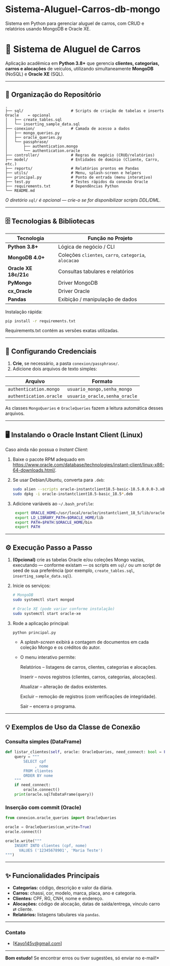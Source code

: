# Sistema-Aluguel-Carros-db-mongo
Sistema em Python para gerenciar aluguel de carros, com CRUD e relatórios usando MongoDB e Oracle XE.

# 🚗 Sistema de Aluguel de Carros

Aplicação acadêmica em **Python 3.8+** que gerencia **clientes, categorias, carros e alocações** de veículos, utilizando simultaneamente **MongoDB** (NoSQL) e **Oracle XE** (SQL).

---

## 📁 Organização do Repositório

```
.
├── sql/                     # Scripts de criação de tabelas e inserts Oracle    ← opcional
│   ├── create_tables.sql
│   └── inserting_sample_data.sql
├── conexion/                # Camada de acesso a dados
│   ├── mongo_queries.py
│   ├── oracle_queries.py
│   └── passphrase/
│       ├── authentication.mongo
│       └── authentication.oracle
├── controller/              # Regras de negócio (CRUD/relatórios)
├── model/                   # Entidades de domínio (Cliente, Carro, etc.)
├── reports/                 # Relatórios prontos em Pandas
├── utils/                   # Menu, splash-screen e helpers
├── principal.py             # Ponto de entrada (menu interativo)
├── test.py                  # Testes rápidos da conexão Oracle
├── requirements.txt         # Dependências Python
└── README.md
```

*O diretório `sql/` é opcional — crie-o se for disponibilizar scripts DDL/DML.*

---

## 🗄️ Tecnologias & Bibliotecas

| Tecnologia          | Função no Projeto                      |
|---------------------|----------------------------------------|
| **Python 3.8+**     | Lógica de negócio / CLI                |
| **MongoDB 4.0+**    | Coleções `clientes`, `carro`, `categoria`, `alocacao` |
| **Oracle XE 18c/21c** | Consultas tabulares e relatórios      |
| **PyMongo**         | Driver MongoDB                         |
| **cx_Oracle**       | Driver Oracle                          |
| **Pandas**          | Exibição / manipulação de dados        |

Instalação rápida:

```bash
pip install -r requirements.txt
```
Requirements.txt contém as versões exatas utilizadas. 

---

## 🔑 Configurando Credenciais

1. **Crie**, se necessário, a pasta `conexion/passphrase/`.  
2. Adicione dois arquivos de texto simples:

| Arquivo                     | Formato                                            |
|-----------------------------|----------------------------------------------------|
| `authentication.mongo`      | `usuario_mongo,senha_mongo`                        |
| `authentication.oracle`     | `usuario_oracle,senha_oracle`                      |

As classes `MongoQueries` e `OracleQueries` fazem a leitura automática desses arquivos.

---

## 🖥️ Instalando o Oracle Instant Client (Linux)

Caso ainda não possua o *Instant Client*:

1. Baixe o pacote RPM adequado em <https://www.oracle.com/database/technologies/instant-client/linux-x86-64-downloads.html/>.  
2. Se usar Debian/Ubuntu, converta para `.deb`:

   ```bash
   sudo alien --scripts oracle-instantclient18.5-basic-18.5.0.0.0-3.x86_64.rpm
   sudo dpkg -i oracle-instantclient18.5-basic_18.5*.deb
   ```

3. Adicione variáveis ao `~/.bash_profile`:

   ```bash
    export ORACLE_HOME=/usr/local/oracle/instantclient_18_5/lib/oracle/18.5/client64
    export LD_LIBRARY_PATH=$ORACLE_HOME/lib
    export PATH=$PATH:$ORACLE_HOME/bin
    export PATH
   ```

---

## ⚙️ Execução Passo a Passo

1. **(Opcional)** crie as tabelas Oracle e/ou coleções Mongo vazias, executando — conforme existam — os scripts em `sql/` ou um script de seed de sua preferência (por exemplo, `create_tables.sql`, `inserting_sample_data.sql`).  
2. Inicie os serviços:

   ```bash
   # MongoDB
   sudo systemctl start mongod

   # Oracle XE (pode variar conforme instalação)
   sudo systemctl start oracle-xe
   ```

3. Rode a aplicação principal:

   ```bash
   python principal.py
   ```

   - A *splash-screen* exibirá a contagem de documentos em cada coleção Mongo e os créditos do autor.
     
   - O menu interativo permite:
  
      Relatórios – listagens de carros, clientes, categorias e alocações.

      Inserir – novos registros (clientes, carros, categorias, alocações).

      Atualizar – alteração de dados existentes.

      Excluir – remoção de registros (com verificações de integridade).

      Sair – encerra o programa.

---

## 💡 Exemplos de Uso da Classe de Conexão

### Consulta simples (DataFrame)

```python
def listar_clientes(self, oracle: OracleQueries, need_connect: bool = False):
    query = """
        SELECT cpf
             , nome 
        FROM clientes
        ORDER BY nome
    """
    if need_connect:
        oracle.connect()
    print(oracle.sqlToDataFrame(query))
```

### Inserção com commit (Oracle)

```python
from conexion.oracle_queries import OracleQueries

oracle = OracleQueries(can_write=True)
oracle.connect()

oracle.write("""
    INSERT INTO clientes (cpf, nome)
      VALUES ('12345678901', 'Maria Teste')
""")
```

---

## ✨ Funcionalidades Principais

- **Categorias:** código, descrição e valor da diária.  
- **Carros:** chassi, cor, modelo, marca, placa, ano e categoria.  
- **Clientes:** CPF, RG, CNH, nome e endereço.  
- **Alocações:** código de alocação, datas de saída/entrega, vínculo carro ⇄ cliente.  
- **Relatórios:** listagens tabulares via `pandas`.  

---

### Contato

- [Kayo145v@gmail.com]

---

**Bom estudo!** Se encontrar erros ou tiver sugestões, só enviar no e-mail!*
